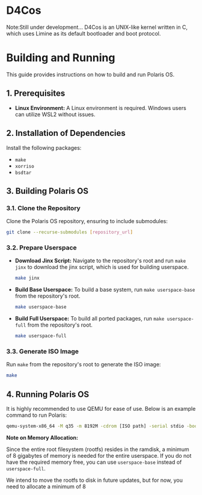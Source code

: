 # D4Cos
Note:Still under development...
D4Cos is an UNIX-like kernel written in C, which uses Limine as its default bootloader and boot protocol.

# Building and Running

This guide provides instructions on how to build and run Polaris OS. 

## 1. Prerequisites

*   **Linux Environment:** A Linux environment is required. Windows users can utilize WSL2 without issues.

## 2. Installation of Dependencies

Install the following packages:

*   `make`
*   `xorriso`
*   `bsdtar`

## 3. Building Polaris OS

### 3.1. Clone the Repository

Clone the Polaris OS repository, ensuring to include submodules:

```bash
git clone --recurse-submodules [repository_url]
```

### 3.2. Prepare Userspace

*   **Download Jinx Script:** Navigate to the repository's root and run `make jinx` to download the jinx script, which is used for building  userspace.

    ```bash
    make jinx
    ```

*   **Build Base Userspace:** To build a base system, run `make userspace-base` from the repository's root.

    ```bash
    make userspace-base
    ```

*   **Build Full Userspace:** To build all ported packages, run `make userspace-full` from the repository's root.

    ```bash
    make userspace-full
    ```

### 3.3. Generate ISO Image

Run `make` from the repository's root to generate the ISO image:

```bash
make
```

## 4. Running Polaris OS

It is highly recommended to use QEMU for ease of use. Below is an example command to run Polaris:

```bash
qemu-system-x86_64 -M q35 -m 8192M -cdrom [ISO path] -serial stdio -boot d -smp 4
```

**Note on Memory Allocation:**

Since the entire root filesystem (rootfs) resides in the ramdisk, a minimum of 8 gigabytes of memory is needed for the entire userspace. If you do not have the required memory free, you can use `userspace-base` instead of `userspace-full`.

We intend to move the rootfs to disk in future updates, but for now, you need to allocate a minimum of 8 


